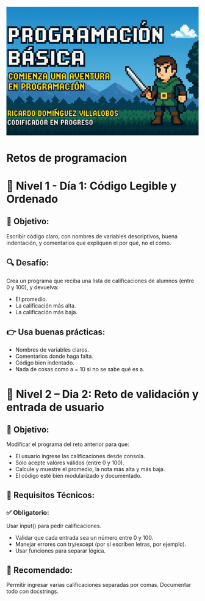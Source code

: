 ![image alt](https://github.com/dinovillalobos/Retos_Programacion/blob/f8475529e5e9c43acb4cc687d2b73c5eb5904374/Imgenes/nivel1Fondo.png)
# Retos de programacion 

# 🧱 Nivel 1 - Día 1: Código Legible y Ordenado
## 🎯 Objetivo:
Escribir código claro, con nombres de variables descriptivos, buena indentación, y comentarios que expliquen el por qué, no el cómo.

## 🔍 Desafío:
Crea un programa que reciba una lista de calificaciones de alumnos (entre 0 y 100), y devuelva:
- El promedio.
- La calificación más alta.
- La calificación más baja.

## 👉 Usa buenas prácticas:
- Nombres de variables claros.
- Comentarios donde haga falta.
- Código bien indentado.
- Nada de cosas como a = 10 si no se sabe qué es a.



# 🧩 Nivel 2 – Dia 2: Reto de validación y entrada de usuario
## 🎯 Objetivo:
Modificar el programa del reto anterior para que:
- El usuario ingrese las calificaciones desde consola.
- Solo acepte valores válidos (entre 0 y 100).
- Calcule y muestre el promedio, la nota más alta y más baja.
- El código esté bien modularizado y documentado.

## 🧪 Requisitos Técnicos:
### ✅ Obligatorio:
Usar input() para pedir calificaciones.
- Validar que cada entrada sea un número entre 0 y 100.
- Manejar errores con try/except (por si escriben letras, por ejemplo).
- Usar funciones para separar lógica.

## 🧠 Recomendado:
Permitir ingresar varias calificaciones separadas por comas.
Documentar todo con docstrings.


